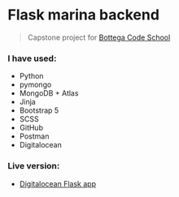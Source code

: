 # Flask marina backend

> Capstone project for [Bottega Code School](https://bottega.tech/)

### I have used:

- Python
- pymongo
- MongoDB + Atlas
- Jinja
- Bootstrap 5
- SCSS
- GitHub
- Postman
- Digitalocean

### Live version: 

- [Digitalocean Flask app](https://marina-back-end-wjnsy.ondigitalocean.app/)